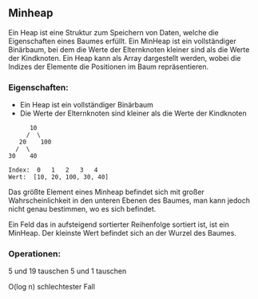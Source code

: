 Minheap
---
Ein Heap ist eine Struktur zum Speichern von Daten, welche die Eigenschaften eines Baumes erfüllt. Ein MinHeap ist ein vollständiger Binärbaum, bei dem die Werte der Elternknoten kleiner sind als die Werte der Kindknoten. Ein Heap kann als Array dargestellt werden, wobei die Indizes der Elemente die Positionen im Baum repräsentieren.

### Eigenschaften:
- Ein Heap ist ein vollständiger Binärbaum
- Die Werte der Elternknoten sind kleiner als die Werte der Kindknoten

```Beispiel
      10
     /  \
   20    100
  /  \
30    40

Index:  0   1   2   3   4
Wert:  [10, 20, 100, 30, 40]
```

Das größte Element eines Minheap befindet sich mit großer Wahrscheinlichkeit in den unteren Ebenen des Baumes, man kann jedoch nicht genau bestimmen, wo es sich befindet.

Ein Feld das in aufsteigend sortierter Reihenfolge sortiert ist, ist ein MinHeap. Der kleinste Wert befindet sich an der Wurzel des Baumes.


### Operationen:
5 und 19 tauschen
5 und 1 tauschen

O(log n) schlechtester Fall